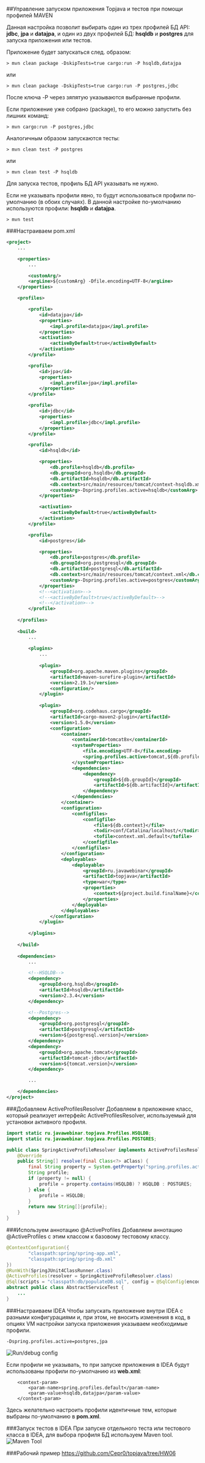 ##Управление запуском приложения Topjava и тестов при помощи профилей MAVEN

Данная настройка позволит выбирать один из трех профилей БД API: **jdbc**, **jpa** и **datajpa**, и один из двух профилей БД: **hsqldb** и **postgres** для запуска приложения или тестов.

Приложение будет запускаться след. образом:
```
> mvn clean package -DskipTests=true cargo:run -P hsqldb,datajpa
```
или 
```
> mvn clean package -DskipTests=true cargo:run -P postgres,jdbc
```
После ключа -P через зяпятую указываются выбранные профили.

Если приложение уже собрано (package), то его можно запустить без лишних команд: 
```
> mvn cargo:run -P postgres,jdbc
```
Аналогичным образом запускаются тесты:
```
> mvn clean test -P postgres
```
или
```
> mvn clean test -P hsqldb
```
Для запуска тестов, профиль БД API указывать не нужно. 

Если не указывать профили явно, то будут использоваться профили по-умолчанию (в обоих случаях).
В данной настройке по-умолчанию используются профили: **hsqldb** и **datajpa**.
```
> mvn test
```
###Настраиваем pom.xml
```xml
<project>
    ...

    <properties>
        ...

        <customArg/>
        <argLine>${customArg} -Dfile.encoding=UTF-8</argLine>
    </properties>

    <profiles>

        <profile>
            <id>datajpa</id>
            <properties>
                <impl.profile>datajpa</impl.profile>
            </properties>
            <activation>
                <activeByDefault>true</activeByDefault>
            </activation>
        </profile>

        <profile>
            <id>jpa</id>
            <properties>
                <impl.profile>jpa</impl.profile>
            </properties>
        </profile>

        <profile>
            <id>jdbc</id>
            <properties>
                <impl.profile>jdbc</impl.profile>
            </properties>
        </profile>

        <profile>
            <id>hsqldb</id>

            <properties>
                <db.profile>hsqldb</db.profile>
                <db.groupId>org.hsqldb</db.groupId>
                <db.artifactId>hsqldb</db.artifactId>
                <db.context>src/main/resources/tomcat/context-hsqldb.xml</db.context>
                <customArg>-Dspring.profiles.active=hsqldb</customArg>
            </properties>

            <activation>
                <activeByDefault>true</activeByDefault>
            </activation>
        </profile>

        <profile>
            <id>postgres</id>

            <properties>
                <db.profile>postgres</db.profile>
                <db.groupId>org.postgresql</db.groupId>
                <db.artifactId>postgresql</db.artifactId>
                <db.context>src/main/resources/tomcat/context.xml</db.context>
                <customArg>-Dspring.profiles.active=postgres</customArg>
            </properties>
            <!--<activation>-->
            <!--<activeByDefault>true</activeByDefault>-->
            <!--</activation>-->
        </profile>
    
    </profiles>
    
    <build>
        ...
        
        <plugins>
            ...
                    
            <plugin>
                <groupId>org.apache.maven.plugins</groupId>
                <artifactId>maven-surefire-plugin</artifactId>
                <version>2.19.1</version>
                <configuration/>
            </plugin>
            
            <plugin>
                <groupId>org.codehaus.cargo</groupId>
                <artifactId>cargo-maven2-plugin</artifactId>
                <version>1.5.0</version>
                <configuration>
                    <container>
                        <containerId>tomcat8x</containerId>
                        <systemProperties>
                            <file.encoding>UTF-8</file.encoding>
                            <spring.profiles.active>tomcat,${db.profile},${impl.profile}</spring.profiles.active>
                        </systemProperties>
                        <dependencies>
                            <dependency>
                                <groupId>${db.groupId}</groupId>
                                <artifactId>${db.artifactId}</artifactId>
                            </dependency>
                        </dependencies>
                    </container>
                    <configuration>
                        <configfiles>
                            <configfile>
                                <file>${db.context}</file>
                                <todir>conf/Catalina/localhost/</todir>
                                <tofile>context.xml.default</tofile>
                            </configfile>
                        </configfiles>
                    </configuration>
                    <deployables>
                        <deployable>
                            <groupId>ru.javawebinar</groupId>
                            <artifactId>topjava</artifactId>
                            <type>war</type>
                            <properties>
                                <context>${project.build.finalName}</context>
                            </properties>
                        </deployable>
                    </deployables>
                </configuration>
            </plugin>
    
        </plugins>
        
    </build>
    
    <dependencies>
        ...

        <!--HSQLDB-->
        <dependency>
            <groupId>org.hsqldb</groupId>
            <artifactId>hsqldb</artifactId>
            <version>2.3.4</version>
        </dependency>

        <!--Postgres-->
        <dependency>
            <groupId>org.postgresql</groupId>
            <artifactId>postgresql</artifactId>
            <version>${postgresql.version}</version>
        </dependency>
        <dependency>
            <groupId>org.apache.tomcat</groupId>
            <artifactId>tomcat-jdbc</artifactId>
            <version>${tomcat.version}</version>
        </dependency>

        ...

    </dependencies>
</project>
```

###Добавляем ActiveProfilesResolver
Добавляем в приложение класс, который реализует интерфейс ActiveProfilesResolver, используемый для установки активного профиля.
```java
import static ru.javawebinar.topjava.Profiles.HSQLDB;
import static ru.javawebinar.topjava.Profiles.POSTGRES;

public class SpringActiveProfileResolver implements ActiveProfilesResolver {
    @Override
    public String[] resolve(final Class<?> aClass) {
        final String property = System.getProperty("spring.profiles.active");
        String profile;
        if (property != null) {
            profile = property.contains(HSQLDB) ? HSQLDB : POSTGRES;
        } else {
            profile = HSQLDB;
        }
        return new String[]{profile};
    }
}
```
###Используем аннотацию @ActiveProfiles
Добавляем аннотацию @ActiveProfiles с этим классом к базовому тестовому классу.
```java
@ContextConfiguration({
        "classpath:spring/spring-app.xml",
        "classpath:spring/spring-db.xml"
})
@RunWith(SpringJUnit4ClassRunner.class)
@ActiveProfiles(resolver = SpringActiveProfileResolver.class)
@Sql(scripts = "classpath:db/populateDB.sql", config = @SqlConfig(encoding = "UTF-8"))
abstract public class AbstractServiceTest {
    ...
}
```
###Настраиваем IDEA
Чтобы запускать приложение внутри IDEA с разными конфигурациями и, при этом, не вносить изменения в код, в опциях VM настройки запуска приложения указываем необходимые профили.
```
-Dspring.profiles.active=postgres,jpa
```
![Run/debug config](runconfig.png) 

Если профили не указывать, то при запуске приложения в IDEA будут использованы профили по-умолчанию из **web.xml**:
```
    <context-param>
        <param-name>spring.profiles.default</param-name>
        <param-value>hsqldb,datajpa</param-value>
    </context-param>
```
Здесь желательно настроить профили идентичные тем, которые выбраны по-умолчанию в **pom.xml**.

###Запуск тестов в IDEA
При запуске отдельного теста или тестового класса в IDEA, для выбора профиля БД используем Maven tool.  
![Maven Tool](maventool.png)

###Рабочий пример 
https://github.com/Cepr0/topjava/tree/HW06
